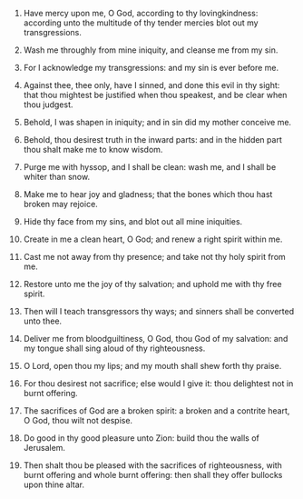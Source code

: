 1. Have mercy upon me, O God, according to thy lovingkindness:
according unto the multitude of thy tender mercies blot out my
transgressions.

2. Wash me throughly from mine iniquity, and cleanse me from my sin.

3. For I acknowledge my transgressions: and my sin is ever before
me.

4. Against thee, thee only, have I sinned, and done this evil in thy
sight: that thou mightest be justified when thou speakest, and be
clear when thou judgest.

5. Behold, I was shapen in iniquity; and in sin did my mother
conceive me.

6. Behold, thou desirest truth in the inward parts: and in the
hidden part thou shalt make me to know wisdom.

7. Purge me with hyssop, and I shall be clean: wash me, and I shall
be whiter than snow.

8. Make me to hear joy and gladness; that the bones which thou hast
broken may rejoice.

9. Hide thy face from my sins, and blot out all mine iniquities.

10. Create in me a clean heart, O God; and renew a right spirit
within me.

11. Cast me not away from thy presence; and take not thy holy spirit
from me.

12. Restore unto me the joy of thy salvation; and uphold me with thy
free spirit.

13. Then will I teach transgressors thy ways; and sinners shall be
converted unto thee.

14. Deliver me from bloodguiltiness, O God, thou God of my
salvation: and my tongue shall sing aloud of thy righteousness.

15. O Lord, open thou my lips; and my mouth shall shew forth thy
praise.

16. For thou desirest not sacrifice; else would I give it: thou
delightest not in burnt offering.

17. The sacrifices of God are a broken spirit: a broken and a
contrite heart, O God, thou wilt not despise.

18. Do good in thy good pleasure unto Zion: build thou the walls of
Jerusalem.

19. Then shalt thou be pleased with the sacrifices of righteousness,
with burnt offering and whole burnt offering: then shall they offer
bullocks upon thine altar.